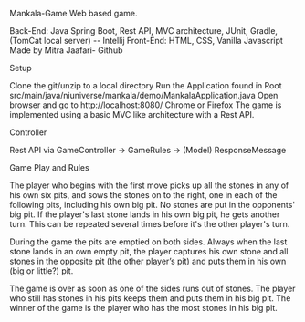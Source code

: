 Mankala-Game
Web based game.

Back-End: Java Spring Boot, Rest API, MVC architecture, JUnit, Gradle, (TomCat local server) -- Intellij 
Front-End: HTML, CSS, Vanilla Javascript 
Made by Mitra Jaafari- Github

Setup

Clone the git/unzip to a local directory
Run the Application found in Root src/main/java/niuniverse/mankala/demo/MankalaApplication.java
Open browser and go to http://localhost:8080/  Chrome or Firefox
The game is implemented using a basic MVC like architecture with a Rest API.

Controller

Rest API via GameController -> GameRules ->  (Model) ResponseMessage



Game Play and Rules

The player who begins with the first move picks up all the stones in any of his own six pits, and sows the
stones on to the right, one in each of the following pits, including his own big pit. No stones are put in the
opponents' big pit. If the player's last stone lands in his own big pit, he gets another turn. This can be
repeated several times before it's the other player's turn.

During the game the pits are emptied on both sides. Always when the last stone lands in an own empty pit,
the player captures his own stone and all stones in the opposite pit (the other player’s pit) and puts them in
his own (big or little?) pit.

The game is over as soon as one of the sides runs out of stones. The player who still has stones in his pits
keeps them and puts them in his big pit. The winner of the game is the player who has the most stones in
his big pit.


